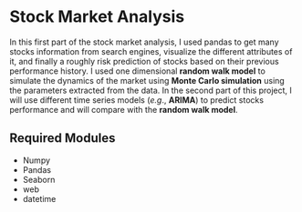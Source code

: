 # Stock Market Analysis

In this first part of the stock market analysis, I used pandas to get many stocks information from search engines, visualize the different attributes of it, and finally a roughly risk prediction of stocks based on their previous performance history. I used one dimensional **random walk model** to simulate the dynamics of the market using **Monte Carlo simulation** using the parameters extracted from the data. In the second part of this project, I will use different time series models (_e.g_., **ARIMA**) to predict stocks performance and will compare with the **random walk model**.

## Required Modules

* Numpy
* Pandas
* Seaborn
* web
* datetime
